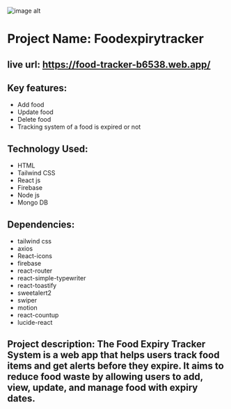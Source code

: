 ![image alt](https://i.ibb.co/TMNqVfDP/ss1.jpg)
# Project Name: Foodexpirytracker
## live url: https://food-tracker-b6538.web.app/
## Key features:
   - Add food
   - Update food
   - Delete food
   - Tracking system of a food is expired or not
## Technology Used:
   - HTML
   - Tailwind CSS
   - React js
   - Firebase
   - Node js
   - Mongo DB
## Dependencies:
   - tailwind css
   - axios
   - React-icons
   - firebase
   - react-router
   - react-simple-typewriter
   - react-toastify
   - sweetalert2
   - swiper
   - motion
   - react-countup
   - lucide-react

   
   
   

## Project description: The Food Expiry Tracker System is a web app that helps users track food items and get alerts before they expire. It aims to reduce food waste by allowing users to add, view, update, and manage food with expiry dates.
